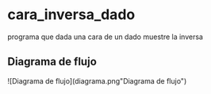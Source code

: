 # cara_inversa_dado

programa que dada una cara de un dado muestre la inversa

## Diagrama de flujo

![Diagrama de flujo](diagrama.png"Diagrama de flujo")